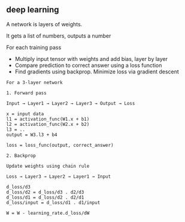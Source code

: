 ---
---
## deep learning 

A network is layers of weights. 

It gets a list of numbers, outputs a number

For each training pass  
- Multiply input tensor with weights and add bias, layer by layer  
- Compare prediction to correct answer using a loss function  
- Find gradients using backprop. Minimize loss via gradient descent 

```
For a 3-layer network 

1. Forward pass 

Input → Layer1 → Layer2 → Layer3 → Output → Loss

x = input data 
l1 = activation_func(W1.x + b1) 
l2 = activation_func(W2.x + b2)
l3 = ..
output = W3.l3 + b4

loss = loss_func(output, correct_answer)

2. Backprop 

Update weights using chain rule 

Loss → Layer3 → Layer2 → Layer1 → Input

d_loss/d3
d_loss/d2 = d_loss/d3 . d2/d3
d_loss/d1 = d_loss/d2 . d2/d1
d_loss/input = d_loss/d1 . d1/input

W = W - learning_rate.d_loss/dW
```
